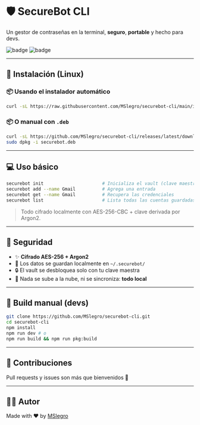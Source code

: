 # 🛡️ SecureBot CLI

Un gestor de contraseñas en la terminal, **seguro**, **portable** y hecho para devs.

![badge](https://img.shields.io/github/v/release/MSlegro/securebot-cli?label=version&style=flat-square)
![badge](https://img.shields.io/github/actions/workflow/status/MSlegro/securebot-cli/release.yml?label=build&style=flat-square)

---

## 🚀 Instalación (Linux)

### 📦 Usando el instalador automático

```bash
curl -sL https://raw.githubusercontent.com/MSlegro/securebot-cli/main/install.sh | bash
```

### 📦 O manual con `.deb`

```bash
curl -sL https://github.com/MSlegro/securebot-cli/releases/latest/download/securebot_1.0.1_amd64.deb -o securebot.deb
sudo dpkg -i securebot.deb
```

---

## 💻 Uso básico

```bash
securebot init                      # Inicializa el vault (clave maestra)
securebot add --name Gmail          # Agrega una entrada
securebot get --name Gmail          # Recupera las credenciales
securebot list                      # Lista todas las cuentas guardadas
```

> Todo cifrado localmente con AES-256-CBC + clave derivada por Argon2.

---

## 🔐 Seguridad

- ✨ **Cifrado AES-256 + Argon2**
- 📁 Los datos se guardan localmente en `~/.securebot/`
- 🔒 El vault se desbloquea solo con tu clave maestra
- 🧠 Nada se sube a la nube, ni se sincroniza: **todo local**

---

## 🔧 Build manual (devs)

```bash
git clone https://github.com/MSlegro/securebot-cli.git
cd securebot-cli
npm install
npm run dev # o
npm run build && npm run pkg:build
```

---

## 🤖 Contribuciones

Pull requests y issues son más que bienvenidos 🙌

---

## 👨‍💻 Autor

Made with ❤️ by [MSlegro](https://github.com/MSlegro)
